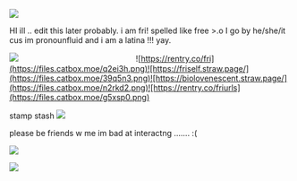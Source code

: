 ![](https://files.catbox.moe/c6lw1v.png)

HI ill .. edit this later probably. i am fri! spelled like free >.o I go by he/she/it cus im pronounfluid and i am a latina !!! yay.

![](https://files.catbox.moe/abbsb2.png) 
ㅤㅤㅤㅤㅤㅤㅤㅤㅤㅤㅤㅤㅤㅤㅤㅤ![https://rentry.co/fri](https://files.catbox.moe/q2ei3h.png)![https://friself.straw.page/](https://files.catbox.moe/39q5n3.png)![https://biolovenescent.straw.page/](https://files.catbox.moe/n2rkd2.png)![https://rentry.co/friurls](https://files.catbox.moe/g5xsp0.png)

stamp stash
![](https://files.catbox.moe/v2nem8.png) 

please be friends w me im bad at interactng ....... :(

![](https://files.catbox.moe/qnyy8y.png) 

![](https://files.catbox.moe/vx1nx0.png) 

